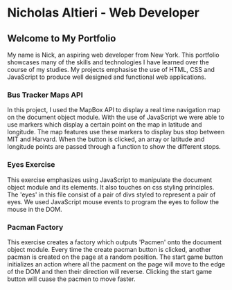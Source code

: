 # Nicholas Altieri - Web Developer

## Welcome to My Portfolio

My name is Nick, an aspiring web developer from New York. This portfolio showcases many of the skills and technologies I have learned over the course of my studies. My projects emphasise the use of HTML, CSS and JavaScript to produce well designed and functional web applications.

### Bus Tracker Maps API

In this project, I used the MapBox API to display a real time navigation map on the document object module. With the use of JavaScript we were able to use markers which display a certain point on the map in latitude and longitude. The map features use these markers to display bus stop between MIT and Harvard. When the button is clicked, an array or latitude and longitude points are passed through a function to show the different stops.

### Eyes Exercise

This exercise emphasizes using JavaScript to manipulate the document object module and its elements. It also touches on css styling principles. The 'eyes' in this file consist of a pair of divs styled to represent a pair of eyes. We used JavaScript mouse events to program the eyes to follow the mouse in the DOM.

### Pacman Factory

This exercise creates a factory which outputs 'Pacmen' onto the document object module. Every time the create pacman button is clicked, another pacman is created on the page at a random position. The start game button initializes an action where all the pacment on the page will move to the edge of the DOM and then their direction will reverse. Clicking the start game button will cuase the pacmen to move faster.
